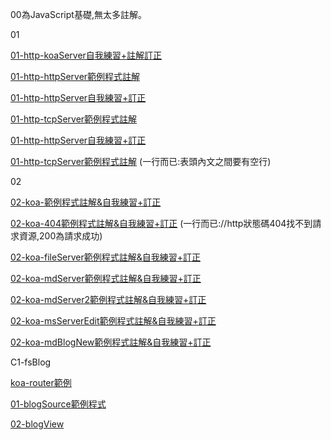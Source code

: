 00為JavaScript基礎,無太多註解。

01

[01-http-koaServer自我練習+註解訂正](https://github.com/ayd0122344/ws108a/blob/master/min-term/01-http/01-koaServer/ex1.js)

[01-http-httpServer範例程式註解](https://github.com/ayd0122344/ws108a/blob/master/min-term/01-http/02-httpServer/httpHtmlServer.js)

[01-http-httpServer自我練習+訂正](https://github.com/ayd0122344/ws108a/blob/master/min-term/01-http/02-httpServer/ex1.js)

[01-http-tcpServer範例程式註解](https://github.com/ayd0122344/ws108a/blob/master/min-term/01-http/03-tcpServer/tcpHtmlServer.js)

[01-http-httpServer自我練習+訂正](https://github.com/ayd0122344/ws108a/blob/master/min-term/01-http/03-tcpServer/ex1.js)

[01-http-tcpServer範例程式註解](https://github.com/ayd0122344/ws108a/blob/master/min-term/01-http/05-tcpClient/tcpClient.js)
(一行而已:表頭內文之間要有空行)

02

[02-koa-範例程式註解&自我練習+訂正](https://github.com/ayd0122344/ws108a/blob/master/min-term/02-koa/01-hello/app.js)

[02-koa-404範例程式註解&自我練習+訂正](https://github.com/ayd0122344/ws108a/blob/master/min-term/02-koa/02-404/app.js)
(一行而已://http狀態碼404找不到請求資源,200為請求成功)

[02-koa-fileServer範例程式註解&自我練習+訂正](https://github.com/ayd0122344/ws108a/blob/master/min-term/02-koa/04-fileServer/app.js)

[02-koa-mdServer範例程式註解&自我練習+訂正](https://github.com/ayd0122344/ws108a/blob/master/min-term/02-koa/05-mdServer/app.js)

[02-koa-mdServer2範例程式註解&自我練習+訂正](https://github.com/ayd0122344/ws108a/blob/master/min-term/02-koa/06-mdServer2/app.js)

[02-koa-msServerEdit範例程式註解&自我練習+訂正](https://github.com/ayd0122344/ws108a/blob/master/min-term/02-koa/07-mdServerEdit/app.js)

[02-koa-mdBlogNew範例程式註解&自我練習+訂正](https://github.com/ayd0122344/ws108a/blob/master/min-term/02-koa/09-mdBlogNew/app.js)

C1-fsBlog

[koa-router範例](https://github.com/ayd0122344/ws108a/blob/master/min-term/C1-fsBlog/00-background/01-koaRouter/app.js)

[01-blogSource範例程式](https://github.com/ayd0122344/ws108a/blob/master/min-term/C1-fsBlog/01-blogSource/app.js)

[02-blogView](https://github.com/ayd0122344/ws108a/blob/master/min-term/C1-fsBlog/02-blogView/app.js)
